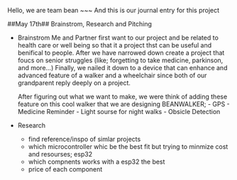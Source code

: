 Hello, we are team bean ~~~
And this is our journal entry for this project

##May 17th##
Brainstrom, Research and Pitching
- Brainstrom
    Me and Partner first want to our project and be related to health care or well being so that it a project thst can be useful and benifical to people. After we have narrowed down create a project that foucs on senior struggles (like; forgetting to take medicine, parkinson, and more...) Finally, we nailed it down to a device that can enhance and advanced feature of a walker and a wheelchair since both of our grandparent reply deeply on a project.

    After figuring out what we want to make, we were think of adding these feature on this cool walker that we are designing BEANWALKER;
        - GPS
        - Medicine Reminder
        - Light sourse for night walks
        - Obsicle Detection

- Research
    - find reference/inspo of simlar projects
    - which microcontroller whic be the best fit but trying to minmize cost and resourses; esp32
    - which compnents works with a esp32 the best
    - price of each component